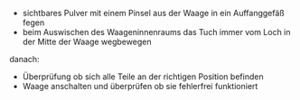 - sichtbares Pulver mit einem Pinsel aus der Waage in ein Auffanggefäß fegen 
- beim Auswischen des Waageninnenraums das Tuch immer vom Loch in der Mitte der Waage wegbewegen 

danach:
- Überprüfung ob sich alle Teile an der richtigen Position befinden 
- Waage anschalten und überprüfen ob sie fehlerfrei funktioniert 